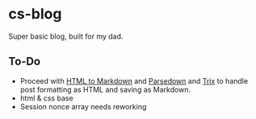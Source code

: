 # cs-blog
Super basic blog, built for my dad.


## To-Do

- Proceed with [HTML to Markdown](https://github.com/thephpleague/html-to-markdown) and [Parsedown](https://github.com/erusev/parsedown) and [Trix](https://github.com/basecamp/trix) to handle post formatting as HTML and saving as Markdown.
- html & css base
- Session nonce array needs reworking
